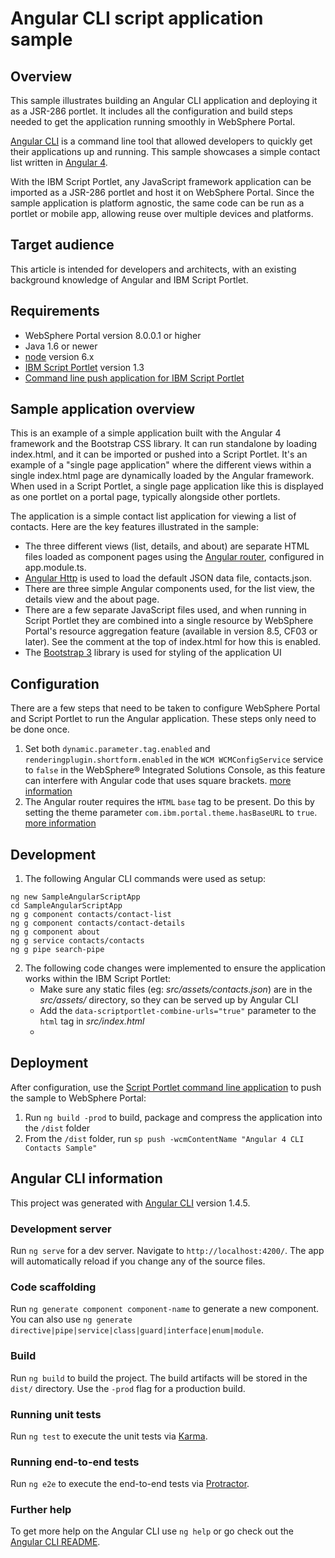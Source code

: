 # Angular CLI script application sample

## Overview

This sample illustrates building an Angular CLI application and deploying it as a JSR-286 portlet. It includes all the configuration and build steps needed to get the application running smoothly in WebSphere Portal.

[Angular CLI](https://cli.angular.io/) is a command line tool that allowed developers to quickly get their applications up and running. This sample showcases a simple contact list written in [Angular 4](https://angular.io/).

With the IBM Script Portlet, any JavaScript framework application can be imported as a JSR-286 portlet and host it on WebSphere Portal. Since the sample application is platform agnostic, the same code can be run as a portlet or mobile app, allowing reuse over multiple devices and platforms.

## Target audience

This article is intended for developers and architects, with an existing background knowledge of Angular and IBM Script Portlet. 

## Requirements

- WebSphere Portal version 8.0.0.1 or higher
- Java 1.6 or newer
- [node](https://nodejs.org/en/) version 6.x
- [IBM Script Portlet](https://www.ibm.com/support/knowledgecenter/en/SSHRKX_8.5.0/script/script-portlet/prerequisites.html) version 1.3
- [Command line push application for IBM Script Portlet](https://www.ibm.com/support/knowledgecenter/en/SSHRKX_8.5.0/script/script-portlet/cmd_line_push.html)

## Sample application overview

This is an example of a simple application built with the Angular 4 framework and the Bootstrap CSS library. It can run standalone by loading index.html, and it can be imported or pushed into a Script Portlet. It's an example of a "single page application" where the different views within a single index.html page are dynamically loaded by the Angular framework. When used in a Script Portlet, a single page application like this is displayed as one portlet on a portal page, typically alongside other portlets. 

The application is a simple contact list application for viewing a list of contacts. Here are the key features illustrated in the sample:

* The three different views (list, details, and about) are separate HTML files loaded as component pages using the [Angular router](https://angular.io/guide/router), configured in app.module.ts.
* [Angular Http](https://angular.io/api/http/Http) is used to load the default JSON data file, contacts.json.
* There are three simple Angular components used, for the list view, the details view and the about page.
* There are a few separate JavaScript files used, and when running in Script Portlet they are combined into a single resource by WebSphere Portal's resource aggregation feature (available in version 8.5, CF03 or later). See the comment at the top of index.html for how this is enabled.
* The [Bootstrap 3](https://getbootstrap.com/docs/3.3/) library is used for styling of the application UI

## Configuration

There are a few steps that need to be taken to configure WebSphere Portal and Script Portlet to run the Angular application. These steps only need to be done once.

1. Set both `dynamic.parameter.tag.enabled` and `renderingplugin.shortform.enabled` in the `WCM WCMConfigService` service to `false` in the WebSphere® Integrated Solutions Console, as this feature can interfere with Angular code that uses square brackets. [more information](https://www.ibm.com/support/knowledgecenter/en/SSDK36_8.5.0/wcm/wcm_tags_behavior.html)
2. The Angular router requires the `HTML` `base` tag to be present. Do this by setting the theme parameter `com.ibm.portal.theme.hasBaseURL` to `true`. [more information](https://www.ibm.com/support/knowledgecenter/en/SSYJ99_8.5.0/wcm/prevent_friendly_url_redirects.html)

## Development

1. The following Angular CLI commands were used as setup:
```
ng new SampleAngularScriptApp
cd SampleAngularScriptApp
ng g component contacts/contact-list
ng g component contacts/contact-details
ng g component about
ng g service contacts/contacts
ng g pipe search-pipe
```

2. The following code changes were implemented to ensure the application works within the IBM Script Portlet:
   * Make sure any static files (eg: *src/assets/contacts.json*) are in the *src/assets/* directory, so they can be served up by Angular CLI
   * Add the `data-scriptportlet-combine-urls="true"` parameter to the `html` tag in *src/index.html*
   * 

## Deployment

After configuration, use the [Script Portlet command line application](https://www.ibm.com/support/knowledgecenter/en/SSHRKX_8.5.0/script/script-portlet/cmd_line_push_ovr.html) to push the sample to WebSphere Portal:

1. Run `ng build -prod` to build, package and compress the application into the `/dist` folder
2. From the `/dist` folder, run `sp push -wcmContentName "Angular 4 CLI Contacts Sample"`

## Angular CLI information

This project was generated with [Angular CLI](https://github.com/angular/angular-cli) version 1.4.5.

### Development server

Run `ng serve` for a dev server. Navigate to `http://localhost:4200/`. The app will automatically reload if you change any of the source files.

### Code scaffolding

Run `ng generate component component-name` to generate a new component. You can also use `ng generate directive|pipe|service|class|guard|interface|enum|module`.

### Build

Run `ng build` to build the project. The build artifacts will be stored in the `dist/` directory. Use the `-prod` flag for a production build.

### Running unit tests

Run `ng test` to execute the unit tests via [Karma](https://karma-runner.github.io).

### Running end-to-end tests

Run `ng e2e` to execute the end-to-end tests via [Protractor](http://www.protractortest.org/).

### Further help

To get more help on the Angular CLI use `ng help` or go check out the [Angular CLI README](https://github.com/angular/angular-cli/blob/master/README.md).
